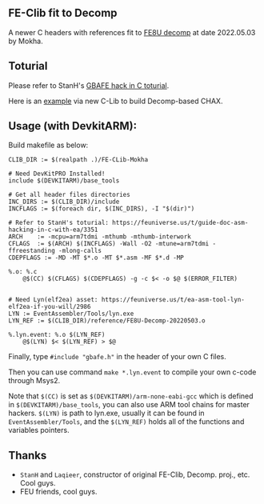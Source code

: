 
## FE-Clib fit to Decomp

A newer C headers with references fit to [FE8U decomp](https://github.com/FireEmblemUniverse/fireemblem8u.git) at date 2022.05.03 by Mokha.


## Toturial

Please refer to StanH's [GBAFE hack in C toturial](https://feuniverse.us/t/guide-doc-asm-hacking-in-c-with-ea/3351).

Here is an [example](https://github.com/MokhaLeee/FE-cHack-Template.git) via new C-Lib to build Decomp-based CHAX.


## Usage (with DevkitARM):

Build makefile as below:

```
CLIB_DIR := $(realpath .)/FE-CLib-Mokha

# Need DevKitPRO Installed!
include $(DEVKITARM)/base_tools

# Get all header files directories
INC_DIRS := $(CLIB_DIR)/include 
INCFLAGS := $(foreach dir, $(INC_DIRS), -I "$(dir)")

# Refer to StanH's toturial: https://feuniverse.us/t/guide-doc-asm-hacking-in-c-with-ea/3351
ARCH    := -mcpu=arm7tdmi -mthumb -mthumb-interwork
CFLAGS  := $(ARCH) $(INCFLAGS) -Wall -O2 -mtune=arm7tdmi -ffreestanding -mlong-calls
CDEPFLAGS := -MD -MT $*.o -MT $*.asm -MF $*.d -MP

%.o: %.c
	@$(CC) $(CFLAGS) $(CDEPFLAGS) -g -c $< -o $@ $(ERROR_FILTER)


# Need Lyn(elf2ea) asset: https://feuniverse.us/t/ea-asm-tool-lyn-elf2ea-if-you-will/2986
LYN := EventAssembler/Tools/lyn.exe
LYN_REF := $(CLIB_DIR)/reference/FE8U-Decomp-20220503.o

%.lyn.event: %.o $(LYN_REF)
	@$(LYN) $< $(LYN_REF) > $@
``` 

Finally, type `#include "gbafe.h"` in the header of your own C files.

Then you can use command `make *.lyn.event` to compile your own c-code through Msys2.

Note that `$(CC)` is set as `$(DEVKITARM)/arm-none-eabi-gcc` which is defined in `$(DEVKITARM)/base_tools`, you can also use ARM tool chains for master hackers. `$(LYN)` is path to lyn.exe, usually it can be found in `EventAssembler/Tools`, and the `$(LYN_REF)` holds all of the functions and variables pointers.





## Thanks
- `StanH` and `Laqieer`, constructor of original FE-Clib, Decomp. proj., etc. Cool guys.
- FEU friends, cool guys.
